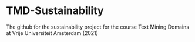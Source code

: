 # TMD-Sustainability
The github for the sustainability project for the course Text Mining Domains at Vrije Universiteit Amsterdam (2021)
